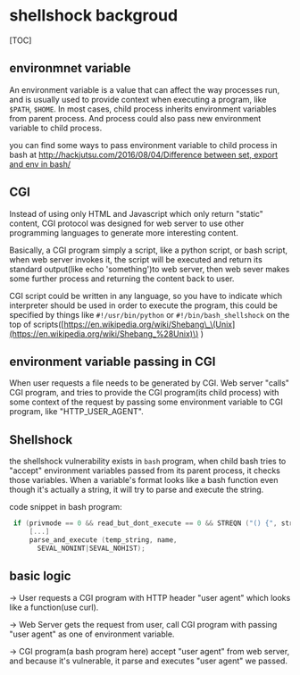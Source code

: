 # shellshock backgroud

\[TOC\]

## environmnet variable

An environment variable is a value that can affect the way processes run, and is usually used to provide context when executing a program, like `$PATH`, `$HOME`. In most cases, child process inherits environment variables from parent process. And process could also pass new environment variable to child process.

you can find some ways to pass environment variable to child process in bash at [http://hackjutsu.com/2016/08/04/Difference between set, export and env in bash/](http://hackjutsu.com/2016/08/04/Difference%20between%20set,%20export%20and%20env%20in%20bash/)

## CGI

Instead of using only HTML and Javascript which only return "static" content, CGI protocol was designed for web server to use other programming languages to generate more interesting content.

Basically, a CGI program simply a script, like a python script, or bash script, when web server invokes it, the script will be executed and return its standard output\(like echo 'something'\)to web server, then web sever makes some further process and returning the content back to user.

CGI script could be written in any language, so you have to indicate which interpreter should be used in order to execute the program, this could be specified by things like `#!/usr/bin/python` or `#!/bin/bash_shellshock` on the top of scripts\([https://en.wikipedia.org/wiki/Shebang\_\(Unix](https://en.wikipedia.org/wiki/Shebang_%28Unix)\) \)

## environment variable passing in CGI

When user requests a file needs to be generated by CGI. Web server "calls" CGI program, and tries to provide the CGI program\(its child process\) with some context of the request by passing some environment variable to CGI program, like "HTTP\_USER\_AGENT".

## Shellshock

the shellshock vulnerability exists in `bash` program, when child bash tries to "accept" environment variables passed from its parent process, it checks those variables. When a variable's format looks like a bash function even though it's actually a string, it will try to parse and execute the string.

code snippet in bash program:

```c
 if (privmode == 0 && read_but_dont_execute == 0 && STREQN ("() {", string, 4)) { 
     [...] 
     parse_and_execute (temp_string, name, 
       SEVAL_NONINT|SEVAL_NOHIST);
```

## basic logic

-&gt; User requests a CGI program with HTTP header "user agent" which looks like a function\(use curl\).

-&gt; Web Server gets the request from user, call CGI program with passing "user agent" as one of environment variable.

-&gt; CGI program\(a bash program here\) accept "user agent" from web server, and because it's vulnerable, it parse and executes "user agent" we passed.

